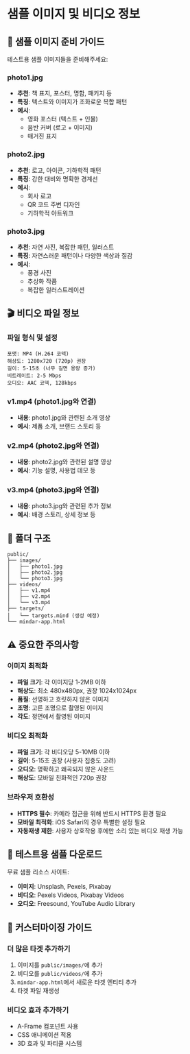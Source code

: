 # 샘플 이미지 및 비디오 정보

## 📸 샘플 이미지 준비 가이드

테스트용 샘플 이미지들을 준비해주세요:

### photo1.jpg
- **추천**: 책 표지, 포스터, 명함, 패키지 등
- **특징**: 텍스트와 이미지가 조화로운 복합 패턴
- **예시**: 
  - 영화 포스터 (텍스트 + 인물)
  - 음반 커버 (로고 + 이미지)
  - 매거진 표지

### photo2.jpg  
- **추천**: 로고, 아이콘, 기하학적 패턴
- **특징**: 강한 대비와 명확한 경계선
- **예시**:
  - 회사 로고
  - QR 코드 주변 디자인
  - 기하학적 아트워크

### photo3.jpg
- **추천**: 자연 사진, 복잡한 패턴, 일러스트
- **특징**: 자연스러운 패턴이나 다양한 색상과 질감
- **예시**:
  - 풍경 사진
  - 추상화 작품
  - 복잡한 일러스트레이션

## 🎬 비디오 파일 정보

### 파일 형식 및 설정
```
포맷: MP4 (H.264 코덱)
해상도: 1280x720 (720p) 권장
길이: 5-15초 (너무 길면 용량 증가)
비트레이트: 2-5 Mbps
오디오: AAC 코덱, 128kbps
```

### v1.mp4 (photo1.jpg와 연결)
- **내용**: photo1.jpg와 관련된 소개 영상
- **예시**: 제품 소개, 브랜드 스토리 등

### v2.mp4 (photo2.jpg와 연결)  
- **내용**: photo2.jpg와 관련된 설명 영상
- **예시**: 기능 설명, 사용법 데모 등

### v3.mp4 (photo3.jpg와 연결)
- **내용**: photo3.jpg와 관련된 추가 정보
- **예시**: 배경 스토리, 상세 정보 등

## 📂 폴더 구조

```
public/
├── images/
│   ├── photo1.jpg
│   ├── photo2.jpg
│   └── photo3.jpg
├── videos/
│   ├── v1.mp4
│   ├── v2.mp4
│   └── v3.mp4
├── targets/
│   └── targets.mind (생성 예정)
└── mindar-app.html
```

## ⚠️ 중요한 주의사항

### 이미지 최적화
- **파일 크기**: 각 이미지당 1-2MB 이하
- **해상도**: 최소 480x480px, 권장 1024x1024px
- **품질**: 선명하고 흐릿하지 않은 이미지
- **조명**: 고른 조명으로 촬영된 이미지
- **각도**: 정면에서 촬영된 이미지

### 비디오 최적화  
- **파일 크기**: 각 비디오당 5-10MB 이하
- **길이**: 5-15초 권장 (사용자 집중도 고려)
- **오디오**: 명확하고 왜곡되지 않은 사운드
- **해상도**: 모바일 친화적인 720p 권장

### 브라우저 호환성
- **HTTPS 필수**: 카메라 접근을 위해 반드시 HTTPS 환경 필요
- **모바일 최적화**: iOS Safari의 경우 특별한 설정 필요
- **자동재생 제한**: 사용자 상호작용 후에만 소리 있는 비디오 재생 가능

## 🔧 테스트용 샘플 다운로드

무료 샘플 리소스 사이트:
- **이미지**: Unsplash, Pexels, Pixabay
- **비디오**: Pexels Videos, Pixabay Videos
- **오디오**: Freesound, YouTube Audio Library

## 📝 커스터마이징 가이드

### 더 많은 타겟 추가하기
1. 이미지를 `public/images/`에 추가
2. 비디오를 `public/videos/`에 추가  
3. `mindar-app.html`에서 새로운 타겟 엔티티 추가
4. 타겟 파일 재생성

### 비디오 효과 추가하기
- A-Frame 컴포넌트 사용
- CSS 애니메이션 적용
- 3D 효과 및 파티클 시스템 